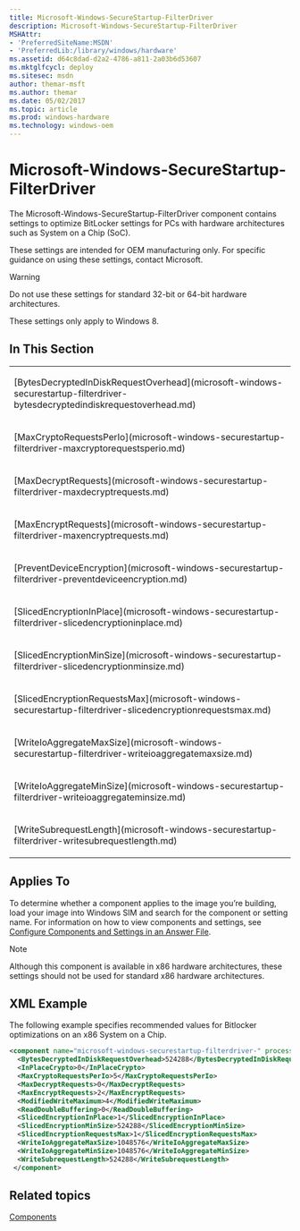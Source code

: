 ```yaml
---
title: Microsoft-Windows-SecureStartup-FilterDriver
description: Microsoft-Windows-SecureStartup-FilterDriver
MSHAttr:
- 'PreferredSiteName:MSDN'
- 'PreferredLib:/library/windows/hardware'
ms.assetid: d64c8dad-d2a2-4786-a811-2a03b6d53607
ms.mktglfcycl: deploy
ms.sitesec: msdn
author: themar-msft
ms.author: themar
ms.date: 05/02/2017
ms.topic: article
ms.prod: windows-hardware
ms.technology: windows-oem
---
```

# Microsoft-Windows-SecureStartup-FilterDriver

The Microsoft-Windows-SecureStartup-FilterDriver component contains settings to optimize BitLocker settings for PCs with hardware architectures such as System on a Chip (SoC).

These settings are intended for OEM manufacturing only. For specific guidance on using these settings, contact Microsoft.

> [!Warning]
> Do not use these settings for standard 32-bit or 64-bit hardware architectures.

These settings only apply to Windows 8.

## In This Section

<table>
<colgroup>
<col width="100%" />
</colgroup>
<tbody>
<tr class="odd">
<td><p>[BytesDecryptedInDiskRequestOverhead](microsoft-windows-securestartup-filterdriver-bytesdecryptedindiskrequestoverhead.md)</p></td>
</tr>
<tr class="even">
<td><p>[MaxCryptoRequestsPerIo](microsoft-windows-securestartup-filterdriver-maxcryptorequestsperio.md)</p></td>
</tr>
<tr class="odd">
<td><p>[MaxDecryptRequests](microsoft-windows-securestartup-filterdriver-maxdecryptrequests.md)</p></td>
</tr>
<tr class="even">
<td><p>[MaxEncryptRequests](microsoft-windows-securestartup-filterdriver-maxencryptrequests.md)</p></td>
</tr>
<tr class="odd">
<td><p>[PreventDeviceEncryption](microsoft-windows-securestartup-filterdriver-preventdeviceencryption.md)</p></td>
</tr>
<tr class="even">
<td><p>[SlicedEncryptionInPlace](microsoft-windows-securestartup-filterdriver-slicedencryptioninplace.md)</p></td>
</tr>
<tr class="odd">
<td><p>[SlicedEncryptionMinSize](microsoft-windows-securestartup-filterdriver-slicedencryptionminsize.md)</p></td>
</tr>
<tr class="even">
<td><p>[SlicedEncryptionRequestsMax](microsoft-windows-securestartup-filterdriver-slicedencryptionrequestsmax.md)</p></td>
</tr>
<tr class="odd">
<td><p>[WriteIoAggregateMaxSize](microsoft-windows-securestartup-filterdriver-writeioaggregatemaxsize.md)</p></td>
</tr>
<tr class="even">
<td><p>[WriteIoAggregateMinSize](microsoft-windows-securestartup-filterdriver-writeioaggregateminsize.md)</p></td>
</tr>
<tr class="odd">
<td><p>[WriteSubrequestLength](microsoft-windows-securestartup-filterdriver-writesubrequestlength.md)</p></td>
</tr>
</tbody>
</table>

## Applies To

To determine whether a component applies to the image you’re building, load your image into Windows SIM and search for the component or setting name. For information on how to view components and settings, see [Configure Components and Settings in an Answer File](https://docs.microsoft.com/en-us/windows-hardware/customize/desktop/wsim/configure-components-and-settings-in-an-answer-file).

> [!Note]
> Although this component is available in x86 hardware architectures, these settings should not be used for standard x86 hardware architectures.

## XML Example

The following example specifies recommended values for Bitlocker optimizations on an x86 System on a Chip.

```XML
<component name="microsoft-windows-securestartup-filterdriver-" processorArchitecture="x86" publicKeyToken="31bf3856ad364e35" language="neutral" versionScope="nonSxS" xmlns:wcm="http://schemas.microsoft.com/WMIConfig/2002/State" xmlns:xsi="http://www.w3.org/2001/XMLSchema-instance">
  <BytesDecryptedInDiskRequestOverhead>524288</BytesDecryptedInDiskRequestOverhead>
  <InPlaceCrypto>0</InPlaceCrypto>
  <MaxCryptoRequestsPerIo>5</MaxCryptoRequestsPerIo>
  <MaxDecryptRequests>0</MaxDecryptRequests>
  <MaxEncryptRequests>2</MaxEncryptRequests>
  <ModifiedWriteMaximum>4</ModifiedWriteMaximum>
  <ReadDoubleBuffering>0</ReadDoubleBuffering>
  <SlicedEncryptionInPlace>1</SlicedEncryptionInPlace>
  <SlicedEncryptionMinSize>524288</SlicedEncryptionMinSize>
  <SlicedEncryptionRequestsMax>1</SlicedEncryptionRequestsMax>
  <WriteIoAggregateMaxSize>1048576</WriteIoAggregateMaxSize>
  <WriteIoAggregateMinSize>1048576</WriteIoAggregateMinSize>
  <WriteSubrequestLength>524288</WriteSubrequestLength>
 </component>
```

## Related topics

[Components](components-b-unattend.md)
